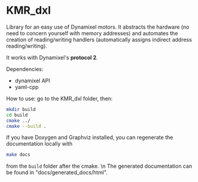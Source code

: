 # KMR_dxl

Library for an easy use of Dynamixel motors.
It abstracts the hardware (no need to concern yourself with memory addresses) and automates the creation of reading/writing handlers (automatically assigns indirect address reading/writing).

It works with Dynamixel's **protocol 2**.

Dependencies:
- dynamixel API
- yaml-cpp

How to use: go to the KMR_dxl folder, then: 
```bash
mkdir build
cd build
cmake ../
cmake --build .
```

If you have Doxygen and Graphviz installed, you can regenerate the documentation locally with
```bash
make docs
```
from the `build` folder after the cmake. \n
The generated documentation can be found in "docs/generated_docs/html".

